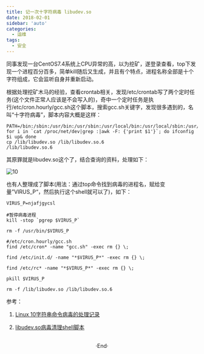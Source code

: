 ```yaml
---
title: 记一次十字符病毒 libudev.so
date: 2018-02-01
sidebar: 'auto'
categories:
  - 运维
tags:
  - 安全
---
```


同事发现一台CentOS7.4系统上CPU异常的高，以为挖矿，遂登录查看，top下发现一个进程百分百多，简单kill随后又生成，并且有个特点，进程名称全部是十个字符组成，它会监听自身并重新启动。

根据处理挖矿木马的经验，查看crontab相关，发现/etc/crontab写了两个定时任务\(这个文件正常人应该是不会写入的\)，奇中一个定时任务是执行/etc/cron.hourly/gcc.sh这个脚本，搜索gcc.sh关键字，发现很多遇到的，名叫“十字符病毒”，脚本内容大概是这样：

```
PATH=/bin:/sbin:/usr/bin:/usr/sbin:/usr/local/bin:/usr/local/sbin:/usr/X11R6/bin
for i in `cat /proc/net/dev|grep :|awk -F: {'print $1'}`; do ifconfig $i up& done
cp /lib/libudev.so /lib/libudev.so.6
/lib/libudev.so.6
```

其原罪就是libudev.so这个了，结合查询的资料，处理如下：

![10](https://static.saintic.com/EauDouce/blog/201802011214271637.png)  

也有人整理成了脚本\(用法：通过top命令找到病毒的进程名，赋给变量”VIRUS\_P“，然后执行这个shell就可以了\)，如下：

```
VIRUS_P=njafjgycsl
 
#暂停病毒进程
kill -stop `pgrep $VIRUS_P`
 
rm -f /usr/bin/$VIRUS_P
 
#/etc/cron.hourly/gcc.sh
find /etc/cron* -name "gcc.sh" -exec rm {} \;
 
find /etc/init.d/ -name "*$VIRUS_P*" -exec rm {} \;
 
find /etc/rc* -name "*$VIRUS_P*" -exec rm {} \;
 
pkill $VIRUS_P
 
rm -f /lib/libudev.so /lib/libudev.so.6
```

参考：

1. [Linux 10字符串命令病毒的处理记录](http://www.cnblogs.com/MYSQLZOUQI/articles/4990966.html)

2. [libudev.so病毒清理shell脚本](https://zoublog.com/libudev-so-virus-clean-shell-script/)
<br>

<center>  ·End·  </center>
